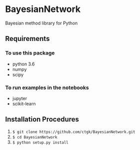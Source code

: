 # BayesianNetwork
Bayesian method library for Python

## Requirements

### To use this package
- python 3.6
- numpy
- scipy

### To run examples in the notebooks
- jupyter
- scikit-learn

## Installation Procedures
1. `$ git clone https://github.com/ctgk/BayesianNetwork.git`
2. `$ cd BayesianNetwork`
3. `$ python setup.py install`
